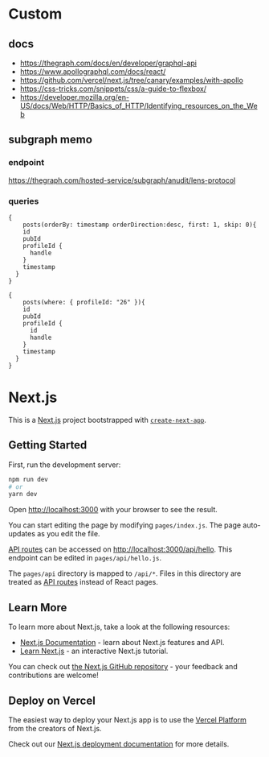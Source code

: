 # Custom

## docs

- https://thegraph.com/docs/en/developer/graphql-api
- https://www.apollographql.com/docs/react/
- https://github.com/vercel/next.js/tree/canary/examples/with-apollo
- https://css-tricks.com/snippets/css/a-guide-to-flexbox/
- https://developer.mozilla.org/en-US/docs/Web/HTTP/Basics_of_HTTP/Identifying_resources_on_the_Web

## subgraph memo

### endpoint

https://thegraph.com/hosted-service/subgraph/anudit/lens-protocol

### queries

```
{
    posts(orderBy: timestamp orderDirection:desc, first: 1, skip: 0){
    id
    pubId
    profileId {
      handle
    }
    timestamp
  }
}

{
    posts(where: { profileId: "26" }){
    id
    pubId
    profileId {
      id
      handle
    }
    timestamp
  }
}
```

# Next.js

This is a [Next.js](https://nextjs.org/) project bootstrapped with [`create-next-app`](https://github.com/vercel/next.js/tree/canary/packages/create-next-app).

## Getting Started

First, run the development server:

```bash
npm run dev
# or
yarn dev
```

Open [http://localhost:3000](http://localhost:3000) with your browser to see the result.

You can start editing the page by modifying `pages/index.js`. The page auto-updates as you edit the file.

[API routes](https://nextjs.org/docs/api-routes/introduction) can be accessed on [http://localhost:3000/api/hello](http://localhost:3000/api/hello). This endpoint can be edited in `pages/api/hello.js`.

The `pages/api` directory is mapped to `/api/*`. Files in this directory are treated as [API routes](https://nextjs.org/docs/api-routes/introduction) instead of React pages.

## Learn More

To learn more about Next.js, take a look at the following resources:

- [Next.js Documentation](https://nextjs.org/docs) - learn about Next.js features and API.
- [Learn Next.js](https://nextjs.org/learn) - an interactive Next.js tutorial.

You can check out [the Next.js GitHub repository](https://github.com/vercel/next.js/) - your feedback and contributions are welcome!

## Deploy on Vercel

The easiest way to deploy your Next.js app is to use the [Vercel Platform](https://vercel.com/new?utm_medium=default-template&filter=next.js&utm_source=create-next-app&utm_campaign=create-next-app-readme) from the creators of Next.js.

Check out our [Next.js deployment documentation](https://nextjs.org/docs/deployment) for more details.
